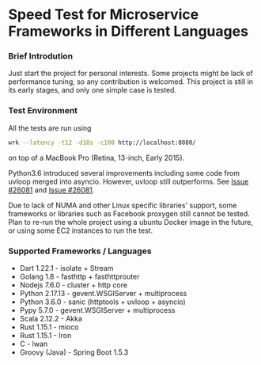 # Speed Test for Microservice Frameworks in Different Languages

### Brief Introdution
Just start the project for personal interests.
Some projects might be lack of performance tuning, so any contribution is welcomed.
This project is still in its early stages, and only one simple case is tested.

### Test Environment
All the tests are run using
```bash
wrk --latency -t12 -d10s -c100 http://localhost:8080/
```
on top of a MacBook Pro (Retina, 13-inch, Early 2015).

Python3.6 introduced several improvements including some code from uvloop
merged into asyncio. However, uvloop still outperforms. See [Issue #26081](http://bugs.python.org/issue28544) and [Issue #26081](https://bugs.python.org/issue26081).

Due to lack of NUMA and other Linux specific libraries' support,
some frameworks or libraries such as Facebook proxygen still cannot be tested. Plan to re-run the whole project using a ubuntu Docker image in the future, or using some EC2 instances to run the test.

### Supported Frameworks / Languages
 * Dart 1.22.1 - isolate + Stream
 * Golang 1.8 - fasthttp + fasthttprouter
 * Nodejs 7.6.0 - cluster + http core
 * Python 2.17.13 - gevent.WSGIServer + multiprocess
 * Python 3.6.0 - sanic (httptools + uvloop + asyncio)
 * Pypy 5.7.0 - gevent.WSGIServer + multiprocess
 * Scala 2.12.2 - Akka
 * Rust 1.15.1 - mioco
 * Rust 1.15.1 - Iron
 * C - lwan
 * Groovy (Java) - Spring Boot 1.5.3
